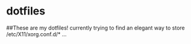 # dotfiles
##These are my dotfiles!
currently trying to find an elegant way to store /etc/X11/xorg.conf.d/* ...
